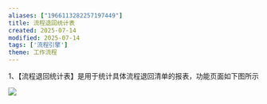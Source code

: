 ```yaml
---
aliases: ["1966113282257197449"]
title: 流程退回统计表
created: 2025-07-14
modified: 2025-07-14
tags: ['流程引擎']
theme: 工作流程
---
```


1、【流程退回统计表】是用于统计具体流程退回清单的报表，功能页面如下图所示

![](https://myhelpdoc.oss-cn-heyuan.aliyuncs.com/mdimages/75b39ce8bdf5622e5d49c55ed8b19890.jpg)

